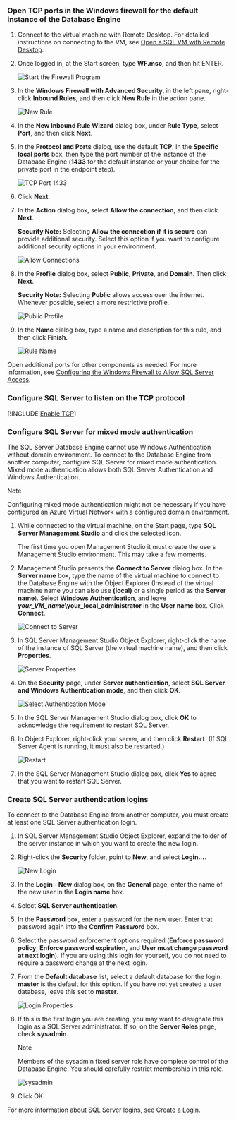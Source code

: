 ### Open TCP ports in the Windows firewall for the default instance of the Database Engine
1. Connect to the virtual machine with Remote Desktop. For detailed instructions on connecting to the VM, see [Open a SQL VM with Remote Desktop](../articles/virtual-machines/windows/sql/virtual-machines-windows-portal-sql-server-provision.md#open-the-vm-with-remote-desktop).
2. Once logged in, at the Start screen, type **WF.msc**, and then hit ENTER.

    ![Start the Firewall Program](./media/virtual-machines-sql-server-connection-steps/12Open-WF.png)
3. In the **Windows Firewall with Advanced Security**, in the left pane, right-click **Inbound Rules**, and then click **New Rule** in the action pane.

    ![New Rule](./media/virtual-machines-sql-server-connection-steps/13New-FW-Rule.png)
4. In the **New Inbound Rule Wizard** dialog box, under **Rule Type**, select **Port**, and then click **Next**.
5. In the **Protocol and Ports** dialog, use the default **TCP**. In the **Specific local ports** box, then type the port number of the instance of the Database Engine (**1433** for the default instance or your choice for the private port in the endpoint step).

    ![TCP Port 1433](./media/virtual-machines-sql-server-connection-steps/14Port-1433.png)
6. Click **Next**.
7. In the **Action** dialog box, select **Allow the connection**, and then click **Next**.

    **Security Note:** Selecting **Allow the connection if it is secure** can provide additional security. Select this option if you want to configure additional security options in your environment.

    ![Allow Connections](./media/virtual-machines-sql-server-connection-steps/15Allow-Connection.png)
8. In the **Profile** dialog box, select **Public**, **Private**, and **Domain**. Then click **Next**.

    **Security Note:**  Selecting **Public** allows access over the internet. Whenever possible, select a more restrictive profile.

    ![Public Profile](./media/virtual-machines-sql-server-connection-steps/16Public-Private-Domain-Profile.png)
9. In the **Name** dialog box, type a name and description for this rule, and then click **Finish**.

    ![Rule Name](./media/virtual-machines-sql-server-connection-steps/17Rule-Name.png)

Open additional ports for other components as needed. For more information, see [Configuring the Windows Firewall to Allow SQL Server Access](http://msdn.microsoft.com/library/cc646023.aspx).

### Configure SQL Server to listen on the TCP protocol

[!INCLUDE [Enable TCP](virtual-machines-sql-server-connection-tcp-protocol.md)]

### Configure SQL Server for mixed mode authentication
The SQL Server Database Engine cannot use Windows Authentication without domain environment. To connect to the Database Engine from another computer, configure SQL Server for mixed mode authentication. Mixed mode authentication allows both SQL Server Authentication and Windows Authentication.

> [!NOTE]
> Configuring mixed mode authentication might not be necessary if you have configured an Azure Virtual Network with a configured domain environment.
> 
> 

1. While connected to the virtual machine, on the Start page, type **SQL Server Management Studio** and click the selected icon.

    The first time you open Management Studio it must create the users Management Studio environment. This may take a few moments.
2. Management Studio presents the **Connect to Server** dialog box. In the **Server name** box, type the name of the virtual machine to connect to the Database Engine  with the Object Explorer (Instead of the virtual machine name you can also use **(local)** or a single period as the **Server name**). Select **Windows Authentication**, and leave ***your_VM_name*\your_local_administrator** in the **User name** box. Click **Connect**.

    ![Connect to Server](./media/virtual-machines-sql-server-connection-steps/19Connect-to-Server.png)
3. In SQL Server Management Studio Object Explorer, right-click the name of the instance of SQL Server (the virtual machine name), and then click **Properties**.

    ![Server Properties](./media/virtual-machines-sql-server-connection-steps/20Server-Properties.png)
4. On the **Security** page, under **Server authentication**, select **SQL Server and Windows Authentication mode**, and then click **OK**.

    ![Select Authentication Mode](./media/virtual-machines-sql-server-connection-steps/21Mixed-Mode.png)
5. In the SQL Server Management Studio dialog box, click **OK** to acknowledge the requirement to restart SQL Server.
6. In Object Explorer, right-click your server, and then click **Restart**. (If SQL Server Agent is running, it must also be restarted.)

    ![Restart](./media/virtual-machines-sql-server-connection-steps/22Restart2.png)
7. In the SQL Server Management Studio dialog box, click **Yes** to agree that you want to restart SQL Server.

### Create SQL Server authentication logins
To connect to the Database Engine from another computer, you must create at least one SQL Server authentication login.

1. In SQL Server Management Studio Object Explorer, expand the folder of the server instance in which you want to create the new login.
2. Right-click the **Security** folder, point to **New**, and select **Login...**.

    ![New Login](./media/virtual-machines-sql-server-connection-steps/23New-Login.png)
3. In the **Login - New** dialog box, on the **General** page, enter the name of the new user in the **Login name** box.
4. Select **SQL Server authentication**.
5. In the **Password** box, enter a password for the new user. Enter that password again into the **Confirm Password** box.
6. Select the password enforcement options required (**Enforce password policy**, **Enforce password expiration**, and **User must change password at next login**). If you are using this login for yourself, you do not need to require a password change at the next login.
7. From the **Default database** list, select a default database for the login. **master** is the default for this option. If you have not yet created a user database, leave this set to **master**.

    ![Login Properties](./media/virtual-machines-sql-server-connection-steps/24Test-Login.png)
8. If this is the first login you are creating, you may want to designate this login as a SQL Server administrator. If so, on the **Server Roles** page, check **sysadmin**.

   > [!NOTE]
   > Members of the sysadmin fixed server role have complete control of the Database Engine. You should carefully restrict membership in this role.
   > 
   > 

   ![sysadmin](./media/virtual-machines-sql-server-connection-steps/25sysadmin.png)
9. Click OK.

For more information about SQL Server logins, see [Create a Login](http://msdn.microsoft.com/library/aa337562.aspx).